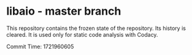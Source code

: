 # libaio - master branch

This repository contains the frozen state of the repository.
Its history is cleared. It is used only for static code
analysis with Codacy.

Commit Time: 1721960605